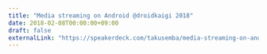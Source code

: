 ```yaml
---
title: "Media streaming on Android @droidkaigi 2018"
date: 2018-02-08T00:00:00+09:00
draft: false
externalLink: "https://speakerdeck.com/takusemba/media-streaming-on-android-at-droidkaigi-2018"
---
```

